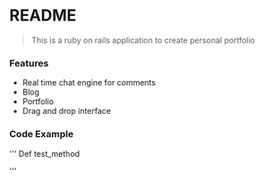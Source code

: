 # README
> This is a ruby on rails application to create personal portfolio

### Features

- Real time chat engine for comments
- Blog
- Portfolio
- Drag and drop interface

### Code Example

'''
Def test_method

'''
